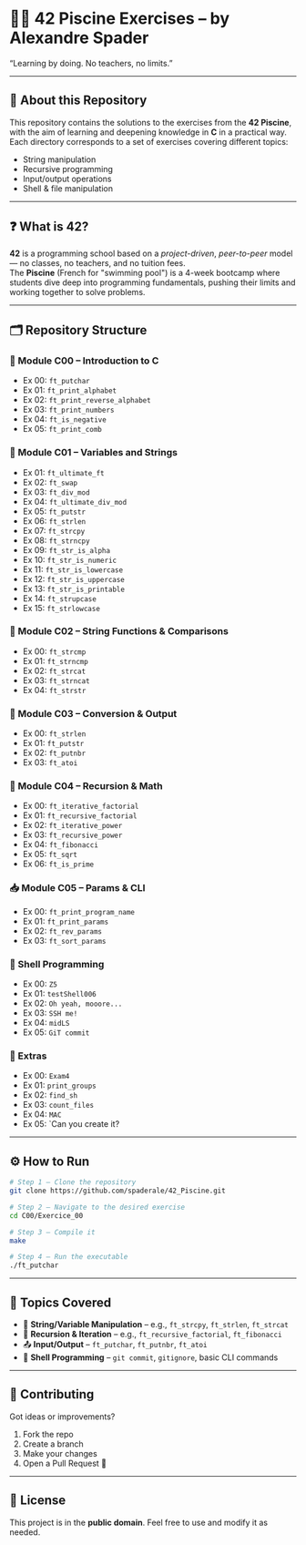 # 🏊‍♂️ 42 Piscine Exercises – by Alexandre Spader

 “Learning by doing. No teachers, no limits.”

---

## 📘 About this Repository

This repository contains the solutions to the exercises from the **42 Piscine**, with the aim of learning and deepening knowledge in **C** in a practical way.  
Each directory corresponds to a set of exercises covering different topics:

- String manipulation  
- Recursive programming  
- Input/output operations  
- Shell & file manipulation  

---

## ❓ What is 42?

**42** is a programming school based on a _project-driven_, _peer-to-peer_ model — no classes, no teachers, and no tuition fees.  
The **Piscine** (French for "swimming pool") is a 4-week bootcamp where students dive deep into programming fundamentals, pushing their limits and working together to solve problems.

---

## 🗂️ Repository Structure

### 📍 Module C00 – Introduction to C
- Ex 00: `ft_putchar`
- Ex 01: `ft_print_alphabet`
- Ex 02: `ft_print_reverse_alphabet`
- Ex 03: `ft_print_numbers`
- Ex 04: `ft_is_negative`
- Ex 05: `ft_print_comb`

### 🧵 Module C01 – Variables and Strings
- Ex 01: `ft_ultimate_ft`
- Ex 02: `ft_swap`
- Ex 03: `ft_div_mod`
- Ex 04: `ft_ultimate_div_mod`
- Ex 05: `ft_putstr`
- Ex 06: `ft_strlen`
- Ex 07: `ft_strcpy`
- Ex 08: `ft_strncpy`
- Ex 09: `ft_str_is_alpha`
- Ex 10: `ft_str_is_numeric`
- Ex 11: `ft_str_is_lowercase`
- Ex 12: `ft_str_is_uppercase`
- Ex 13: `ft_str_is_printable`
- Ex 14: `ft_strupcase`
- Ex 15: `ft_strlowcase`

### 🧪 Module C02 – String Functions & Comparisons
- Ex 00: `ft_strcmp`
- Ex 01: `ft_strncmp`
- Ex 02: `ft_strcat`
- Ex 03: `ft_strncat`
- Ex 04: `ft_strstr`

### 🔁 Module C03 – Conversion & Output
- Ex 00: `ft_strlen`
- Ex 01: `ft_putstr`
- Ex 02: `ft_putnbr`
- Ex 03: `ft_atoi`

### 🧠 Module C04 – Recursion & Math
- Ex 00: `ft_iterative_factorial`
- Ex 01: `ft_recursive_factorial`
- Ex 02: `ft_iterative_power`
- Ex 03: `ft_recursive_power`
- Ex 04: `ft_fibonacci`
- Ex 05: `ft_sqrt`
- Ex 06: `ft_is_prime`

### 📥 Module C05 – Params & CLI
- Ex 00: `ft_print_program_name`
- Ex 01: `ft_print_params`
- Ex 02: `ft_rev_params`
- Ex 03: `ft_sort_params`

### 🐚 Shell Programming
- Ex 00: `Z5`
- Ex 01: `testShell006`
- Ex 02: `Oh yeah, mooore...`
- Ex 03: `SSH me!`
- Ex 04: `midLS`
- Ex 05: `GiT commit`

### 🧩 Extras
- Ex 00: `Exam4`
- Ex 01: `print_groups`
- Ex 02: `find_sh`
- Ex 03: `count_files`
- Ex 04: `MAC`
- Ex 05: `Can you create it?

---

## ⚙️ How to Run

```bash
# Step 1 – Clone the repository
git clone https://github.com/spaderale/42_Piscine.git

# Step 2 – Navigate to the desired exercise
cd C00/Exercice_00

# Step 3 – Compile it
make

# Step 4 – Run the executable
./ft_putchar
```

---

## 🧠 Topics Covered

- 🧵 **String/Variable Manipulation** – e.g., `ft_strcpy`, `ft_strlen`, `ft_strcat`
- 🔁 **Recursion & Iteration** – e.g., `ft_recursive_factorial`, `ft_fibonacci`
- 📤 **Input/Output** – `ft_putchar`, `ft_putnbr`, `ft_atoi`
- 🐚 **Shell Programming** – `git commit`, `gitignore`, basic CLI commands

---

## 🤝 Contributing

Got ideas or improvements?

1. Fork the repo  
2. Create a branch  
3. Make your changes  
4. Open a Pull Request 🙌

---

## 📜 License

This project is in the **public domain**. Feel free to use and modify it as needed.
